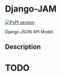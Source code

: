 # Django-JAM

[![PyPI version](https://badge.fury.io/py/django-json-api-model.svg)](https://badge.fury.io/py/django-json-api-model)

Django JSON API Model

## Description

# TODO
